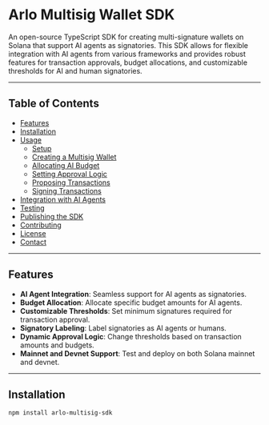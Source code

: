 # Arlo Multisig Wallet SDK

An open-source TypeScript SDK for creating multi-signature wallets on Solana that support AI agents as signatories. This SDK allows for flexible integration with AI agents from various frameworks and provides robust features for transaction approvals, budget allocations, and customizable thresholds for AI and human signatories.

---

## Table of Contents

- [Features](#features)
- [Installation](#installation)
- [Usage](#usage)
  - [Setup](#setup)
  - [Creating a Multisig Wallet](#creating-a-multisig-wallet)
  - [Allocating AI Budget](#allocating-ai-budget)
  - [Setting Approval Logic](#setting-approval-logic)
  - [Proposing Transactions](#proposing-transactions)
  - [Signing Transactions](#signing-transactions)
- [Integration with AI Agents](#integration-with-ai-agents)
- [Testing](#testing)
- [Publishing the SDK](#publishing-the-sdk)
- [Contributing](#contributing)
- [License](#license)
- [Contact](#contact)

---

## Features

- **AI Agent Integration**: Seamless support for AI agents as signatories.
- **Budget Allocation**: Allocate specific budget amounts for AI agents.
- **Customizable Thresholds**: Set minimum signatures required for transaction approval.
- **Signatory Labeling**: Label signatories as AI agents or humans.
- **Dynamic Approval Logic**: Change thresholds based on transaction amounts and budgets.
- **Mainnet and Devnet Support**: Test and deploy on both Solana mainnet and devnet.

---

## Installation

```bash
npm install arlo-multisig-sdk
